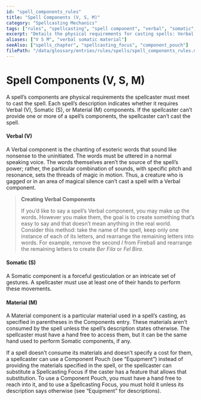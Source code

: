 ```yaml
---
id: "spell_components_rules"
title: "Spell Components (V, S, M)"
category: "Spellcasting Mechanics"
tags: ["rules", "spellcasting", "spell component", "verbal", "somatic", "material", "spellcasting focus", "component pouch"]
excerpt: "Details the physical requirements for casting spells: Verbal (V), Somatic (S), and Material (M) components, including spellcasting focuses and component pouches."
aliases: ["V S M", "verbal somatic material"]
seeAlso: ["spells_chapter", "spellcasting_focus", "component_pouch"]
filePath: "/data/glossary/entries/rules/spells/spell_components_rules.md"
---
```

# Spell Components (V, S, M)

A spell’s components are physical requirements the spellcaster must meet to cast the spell. Each spell’s description indicates whether it requires Verbal (V), Somatic (S), or Material (M) components. If the spellcaster can’t provide one or more of a spell’s components, the spellcaster can’t cast the spell.

<h4 class="text-lg font-semibold text-sky-200 mt-4 mb-2">Verbal (V)</h4>
<p>A Verbal component is the chanting of esoteric words that sound like nonsense to the uninitiated. The words must be uttered in a normal speaking voice. The words themselves aren’t the source of the spell’s power; rather, the particular combination of sounds, with specific pitch and resonance, sets the threads of magic in motion. Thus, a creature who is gagged or in an area of magical silence can’t cast a spell with a Verbal component.</p>
<blockquote>
    <p><strong>Creating Verbal Components</strong></p>
    <p>If you’d like to say a spell’s Verbal component, you may make up the words. However you make them, the goal is to create something that’s easy to say and that doesn’t mean anything in the real world. Consider this method: take the name of the spell, keep only one instance of each of its letters, and rearrange the remaining letters into words. For example, remove the second <em>l</em> from <span data-term-id="fireball" class="glossary-term-link-from-markdown">Fireball</span> and rearrange the remaining letters to create <em>Ber Fila</em> or <em>Fel Bira</em>.</p>
</blockquote>

<h4 class="text-lg font-semibold text-sky-200 mt-4 mb-2">Somatic (S)</h4>
<p>A Somatic component is a forceful gesticulation or an intricate set of gestures. A spellcaster must use at least one of their hands to perform these movements.</p>

<h4 class="text-lg font-semibold text-sky-200 mt-4 mb-2">Material (M)</h4>
<p>A Material component is a particular material used in a spell’s casting, as specified in parentheses in the Components entry. These materials aren’t consumed by the spell unless the spell’s description states otherwise. The spellcaster must have a hand free to access them, but it can be the same hand used to perform Somatic components, if any.</p>
<p>If a spell doesn’t consume its materials and doesn’t specify a cost for them, a spellcaster can use a Component Pouch (see “Equipment”) instead of providing the materials specified in the spell, or the spellcaster can substitute a Spellcasting Focus if the caster has a feature that allows that substitution. To use a Component Pouch, you must have a hand free to reach into it, and to use a Spellcasting Focus, you must hold it unless its description says otherwise (see “Equipment” for descriptions).</p>